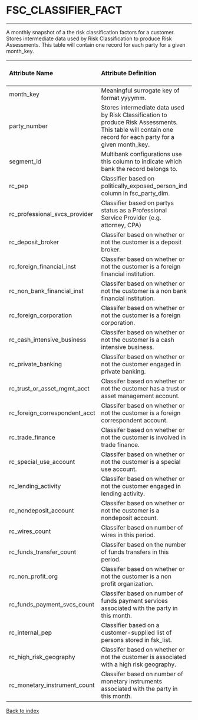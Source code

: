 # FSC_CLASSIFIER_FACT

---

A monthly snapshot of a the risk classification factors for a customer. Stores intermediate data used by Risk Classification to produce Risk Assessments. This table will contain one record for each party for a given month_key.

| Attribute Name                | Attribute Definition                                                                                                                                       | Column Name                   | Column Data Type   | Column Null Option   | Column Is PK   | Column Is FK   |
|:------------------------------|:-----------------------------------------------------------------------------------------------------------------------------------------------------------|:------------------------------|:-------------------|:---------------------|:---------------|:---------------|
| month_key                     | Meaningful surrogate key of format yyyymm.                                                                                                                 | month_key                     | NUMBER(6,0)        | Not Null             | No             | Yes            |
| party_number                  | Stores intermediate data used by Risk Classification to produce Risk Assessments. This table will contain one record for each party for a given month_key. | party_number                  | VARCHAR2(50)       | Not Null             | Yes            | No             |
| segment_id                    | Multibank configurations use this column to indicate which bank the record belongs to.                                                                     | segment_id                    | VARCHAR2(128)      | Not Null             | No             | Yes            |
| rc_pep                        | Classifier based on politically_exposed_person_ind column in fsc_party_dim.                                                                                | rc_pep                        | NUMBER(1)          | Null                 | No             | No             |
| rc_professional_svcs_provider | Classifier based on partys status as a Professional Service Provider (e.g. attorney, CPA)                                                                  | rc_professional_svcs_provider | NUMBER(1)          | Null                 | No             | No             |
| rc_deposit_broker             | Classifer based on whether or not the customer is a deposit broker.                                                                                        | rc_deposit_broker             | NUMBER(1)          | Null                 | No             | No             |
| rc_foreign_financial_inst     | Classifer based on whether or not the customer is a foreign financial institution.                                                                         | rc_foreign_financial_inst     | NUMBER(1)          | Null                 | No             | No             |
| rc_non_bank_financial_inst    | Classifer based on whether or not the customer is a non bank financial institution.                                                                        | rc_non_bank_financial_inst    | NUMBER(1)          | Null                 | No             | No             |
| rc_foreign_corporation        | Classifer based on whether or not the customer is a foreign corporation.                                                                                   | rc_foreign_corporation        | NUMBER(1)          | Null                 | No             | No             |
| rc_cash_intensive_business    | Classifer based on whether or not the customer is a cash intensive business.                                                                               | rc_cash_intensive_business    | NUMBER(1)          | Null                 | No             | No             |
| rc_private_banking            | Classifer based on whether or not the customer engaged in private banking.                                                                                 | rc_private_banking            | NUMBER(1)          | Null                 | No             | No             |
| rc_trust_or_asset_mgmt_acct   | Classifer based on whether or not the customer has a trust or asset management account.                                                                    | rc_trust_or_asset_mgmt_acct   | NUMBER(1)          | Null                 | No             | No             |
| rc_foreign_correspondent_acct | Classifer based on whether or not the customer is a foreign correspondent account.                                                                         | rc_foreign_correspondent_acct | NUMBER(1)          | Null                 | No             | No             |
| rc_trade_finance              | Classifer based on whether or not the customer is involved in trade finance.                                                                               | rc_trade_finance              | NUMBER(1)          | Null                 | No             | No             |
| rc_special_use_account        | Classifer based on whether or not the customer is a special use account.                                                                                   | rc_special_use_account        | NUMBER(1)          | Null                 | No             | No             |
| rc_lending_activity           | Classifer based on whether or not the customer engaged in lending activity.                                                                                | rc_lending_activity           | NUMBER(1)          | Null                 | No             | No             |
| rc_nondeposit_account         | Classifer based on whether or not the customer is a nondeposit account.                                                                                    | rc_nondeposit_account         | NUMBER(1)          | Null                 | No             | No             |
| rc_wires_count                | Classifer based on number of wires in this period.                                                                                                         | rc_wires_count                | NUMBER(6)          | Null                 | No             | No             |
| rc_funds_transfer_count       | Classifer based on the number of funds transfers in this period.                                                                                           | rc_funds_transfer_count       | NUMBER(6)          | Null                 | No             | No             |
| rc_non_profit_org             | Classifer based on whether or not the customer is a non profit organization.                                                                               | rc_non_profit_org             | NUMBER(1)          | Null                 | No             | No             |
| rc_funds_payment_svcs_count   | Classifer based on number of funds payment services associated with the party in this month.                                                               | rc_funds_payment_svcs_count   | NUMBER(6)          | Null                 | No             | No             |
| rc_internal_pep               | Classifier based on a customer-supplied list of persons stored in fsk_list.                                                                                | rc_internal_pep               | NUMBER(1)          | Null                 | No             | No             |
| rc_high_risk_geography        | Classifer based on whether or not the customer is associated with a high risk geography.                                                                   | rc_high_risk_geography        | NUMBER(1)          | Null                 | No             | No             |
| rc_monetary_instrument_count  | Classifer based on number of monetary instruments associated with the party in this month.                                                                 | rc_monetary_instrument_count  | NUMBER(6)          | Null                 | No             | No             |

[Back to index](./README.md)